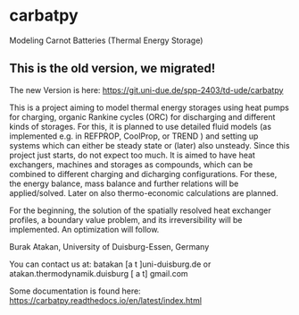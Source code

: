 # carbatpy
Modeling Carnot Batteries (Thermal Energy Storage)

## This is the old version, we migrated!
The new Version is here: https://git.uni-due.de/spp-2403/td-ude/carbatpy


This is a project aiming to model thermal energy storages using heat pumps for 
charging, organic Rankine cycles (ORC) for discharging and different kinds of 
storages.
For this, it is planned to use detailed fluid models (as implemented e.g. in 
REFPROP, CoolProp, or TREND ) and setting up systems which can either be steady 
state or (later) also unsteady.
Since this project just starts, do not expect too much.
It is aimed to have heat exchangers, machines and storages as compounds, which 
can be combined to different charging and dicharging configurations. For these, 
the energy balance, mass balance and further relations will be applied/solved.
Later on also thermo-economic calculations are planned.

For the beginning, the solution of the spatially resolved heat exchanger 
profiles, a  boundary value problem, and its irreversibility will be 
implemented. An optimization will follow. 


Burak Atakan, University of Duisburg-Essen, Germany

You can contact us at: batakan [a t ]uni-duisburg.de or atakan.thermodynamik.duisburg [ a t] gmail.com

Some documentation is found here: https://carbatpy.readthedocs.io/en/latest/index.html

